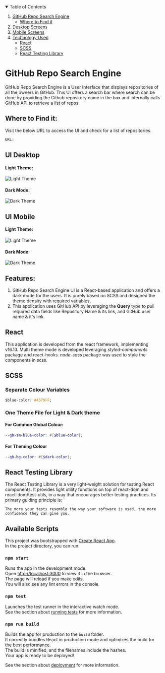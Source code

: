 <!-- TABLE OF CONTENTS -->
<details open="open">
  <summary>Table of Contents</summary>
  <ol>
    <li>
      <a href="#github-repo-search-engine">GitHub Repo Search Engine </a>
      <ul>
        <li><a href="#where-to-find-it">Where to Find it</a></li>
      </ul>
    </li>
    <li>
      <a href="#ui-desktop">Desktop Screens</a>
    </li>
    <li>
      <a href="#ui-mobile">Mobile Screens</a>
    </li>   
    <li><a href="#features">Technology Used</a>
     <ul>
      <li><a href="#react">React</a>
      </li>
      <li><a href="#scss">SCSS</a>
      </li>
      <li><a href="#react-testing-library">React Testing Library</a>
      </li>      
     </ul>
   </li>
  </ol>
</details>


# GitHub Repo Search Engine 

GitHub Repo Search Engine is a User Interface that displays repositories of all the owners in GitHub. This UI offers a search bar where search can be done by providing the Github repository name in the box and internally calls GitHub API to retrieve a list of repos. 
 

## Where to Find it: 

Visit the below URL to access the UI and check for a list of repositories.  

```bash
URL: 
```

## UI Desktop
#### Light Theme:
![Light Theme](https://github.com/samirbhargava01/react-github-search/blob/master/src/resources/desktop-screen.PNG)
#### Dark Mode:
![Dark Theme](https://github.com/samirbhargava01/react-github-search/blob/master/src/resources/desktop-screen-dark.PNG)

## UI Mobile
#### Light Theme:
![Light Theme](https://github.com/samirbhargava01/react-github-search/blob/master/src/resources/mobile-screen.PNG)
#### Dark Mode:
![Dark Theme](https://github.com/samirbhargava01/react-github-search/blob/master/src/resources/mobile-screen-dark.PNG)

## Features:

1. GitHub Repo Search Engine UI is a React-based application and offers a dark mode for the users. It is purely based on SCSS and designed the theme density with required variables. 
2. This application uses GitHub API by leveraging the **Query** type to pull required data fields like Repository Name & its link, and GitHub user name & it's link.

## React 
This application is developed from the react framework, implementing v16.13. 
Multi theme mode is developed leveraging *styled-components* package and react-hooks. *node-sass* package was used to style the components in scss. 

## SCSS
### Separate Colour Variables

```css
$blue-color: #4379FF;
```

### One Theme File for Light & Dark theme
#### For Common Global Colour:
```scss
--gb-sm-blue-color: #{$blue-color};
```
#### For Theming Colour
```scss
--gb-bg-color: #{$dark-color};
```
## React Testing Library
The React Testing Library is a very light-weight solution for testing React components. It provides light utility functions on top of react-dom and react-dom/test-utils, in a way that encourages better testing practices. Its primary guiding principle is:
```
The more your tests resemble the way your software is used, the more confidence they can give you.
```

## Available Scripts

This project was bootstrapped with [Create React App](https://github.com/facebook/create-react-app).  
In the project directory, you can run:

### `npm start`

Runs the app in the development mode.  
Open [http://localhost:3000](http://localhost:3000) to view it in the browser.  
The page will reload if you make edits.  
You will also see any lint errors in the console.

### `npm test`

Launches the test runner in the interactive watch mode.<br />
See the section about [running tests](https://facebook.github.io/create-react-app/docs/running-tests) for more information.

### `npm run build`

Builds the app for production to the `build` folder.  
It correctly bundles React in production mode and optimizes the build for the best performance.  
The build is minified, and the filenames include the hashes.  
Your app is ready to be deployed!

See the section about [deployment](https://facebook.github.io/create-react-app/docs/deployment) for more information.

